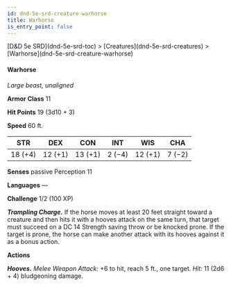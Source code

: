 ```yaml
---
id: dnd-5e-srd-creature-warhorse
title: Warhorse
is_entry_point: false
---
```


<breadcrumb>
[D&D 5e SRD](dnd-5e-srd-toc) >  [Creatures](dnd-5e-srd-creatures) > [Warhorse](dnd-5e-srd-creature-warhorse)
</breadcrumb>

#### Warhorse

*Large beast, unaligned*

**Armor Class** 11

**Hit Points** 19 (3d10 + 3)

**Speed** 60 ft.

| STR     | DEX     | CON     | INT    | WIS     | CHA    |
|---------|---------|---------|--------|---------|--------|
| 18 (+4) | 12 (+1) | 13 (+1) | 2 (−4) | 12 (+1) | 7 (−2) |

**Senses** passive Perception 11

**Languages** —

**Challenge** 1/2 (100 XP)

***Trampling Charge.*** If the horse moves at least 20 feet straight toward a creature and then hits it with a hooves attack on the same turn, that target must succeed on a DC 14 Strength saving throw or be knocked prone. If the target is prone, the horse can make another attack with its hooves against it as a bonus action.

**Actions**

***Hooves.*** *Melee Weapon Attack:* +6 to hit, reach 5 ft., one target. *Hit:* 11 (2d6 + 4) bludgeoning damage.

